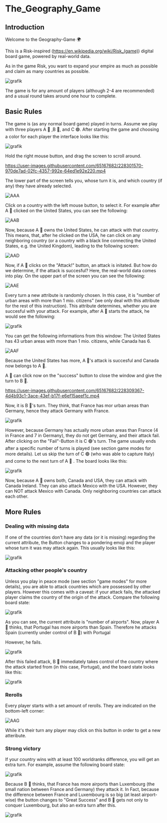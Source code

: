 # The_Geography_Game
## Introduction
Welcome to the Geography-Game :earth_africa:

This is a Risk-inspired (https://en.wikipedia.org/wiki/Risk_(game)) digital board game, powered by real-world data. 

As in the game Risk, you want to expand your empire as much as possible and claim as many countries as possible.

![grafik](https://user-images.githubusercontent.com/65167682/228289010-e0c22f31-facc-47f0-a5ab-4f304403f137.png)

The game is for any amount of players (although 2-4 are recommended) and a usual round takes around one hour to complete.

## Basic Rules
The game is (as any normal board game) played in turns. 
Assume we play with three players A 🔴 ,B 🔵, and C 🟢.
After starting the game and choosing a color for each player the interface looks like this:

![grafik](https://user-images.githubusercontent.com/65167682/228300958-3ec3f7a5-b6d9-49f4-9cd5-4660c1d16b62.png)

Hold the right mouse button, and drag the screen to scroll around.

https://user-images.githubusercontent.com/65167682/228301570-970de7ad-02fc-4357-992e-64ed1e92e220.mp4

The lower part of the screen tells you, whose turn it is, and which country (if any) they have already selected. 

![AAA](https://user-images.githubusercontent.com/65167682/228302144-02d21a91-b31e-496d-aa37-2416bfcbe881.png)


Click on a country with the left mouse button, to select it.
For example after A 🔴 clicked on the United States, you can see the following:

![AAB](https://user-images.githubusercontent.com/65167682/228303243-21e65227-19c8-456d-9749-e9505e3059b6.png)

Now, because A 🔴 owns the United States, he can attack with that country. This means, that, after he clicked on the USA, he can click on any neighboring country (or a country with a black line connecting the United States, e.g. the United Kingdom), leading to the following screen:

![AAD](https://user-images.githubusercontent.com/65167682/228306005-a8f1d42a-dd00-416d-a0e0-354217695148.png)

Now, if A 🔴 clicks on the "Attack!" button, an attack is initated.
But how do we determine, if the attack is succesful? Here, the real-world data comes into play. 
On the upper part of the screen you can see the following:

![AAE](https://user-images.githubusercontent.com/65167682/228307041-a951801f-eb54-49a1-a56b-9e245b50157e.png)


Every turn a new attribute is randomly chosen. In this case, it is "number of urban areas with more than 1 mio. citizens" (we only deal with this attribute for the rest of this instruction). This attribute determines, whether you are succesful with your attack. For example, after A 🔴 starts the attack, he would see the following:

![grafik](https://user-images.githubusercontent.com/65167682/228307642-34a3dd19-6da7-4480-83be-0de1ca263611.png)

You can get the following informations from this window:
The United States has 43 urban areas with more than 1 mio. citizens, while Canada has 6. 

![AAF](https://user-images.githubusercontent.com/65167682/228308288-5a07f409-0d0f-434b-a89e-d4c84e4c7a28.png)

Because the United States has more, A 🔴's attack is succesful and Canada now belongs to  A 🔴. 

 A 🔴 can click now on the "success" button to close the window and give the turn to B 🔵.

https://user-images.githubusercontent.com/65167682/228309367-4d4b93c1-3ace-43ef-b17f-e6ef15aeef1c.mp4


Now, it is B 🔵's turn. They think, that France has mor urban areas than Germany, hence they attack Germany with France.

![grafik](https://user-images.githubusercontent.com/65167682/228323090-8d7c403b-6dc6-4670-b1aa-ed22f5c1bea8.png)

However, because Germany has actually more urban areas than France (4 in France and 7 in Germany), they do not get Germany, and their attack fail. After clicking on the "Fail"-Button it is C 🟢's turn. The game usually ends after a specific number of turns is played (see section game modes for more details). Let us skip the turn of C 🟢 (who was able to capture Italy) and come to the next turn of  A 🔴 . The board looks like this:

![grafik](https://user-images.githubusercontent.com/65167682/228324444-a7ef920d-7198-4f07-8eec-afccc7348459.png)


Now, because  A 🔴 owns both, Canada and USA, they can attack with Canada Ireland. They can also attack Mexico with the USA. However, they can NOT attack Mexico with Canada. Only neighboring countries can attack each other.

## More Rules

### Dealing with missing data
If one of the countries don't have any data (or it is missing) regarding the current attribute, the Button changes to a pondering emoji and the player whose turn it was may attack again.
This usually looks like this:

![grafik](https://user-images.githubusercontent.com/65167682/228331533-46246e78-2351-4a5b-82f0-12f1b1fb262c.png)


### Attacking other people's country

Unless you play in peace mode (see section "game modes" for more details), you are able to attack countries which are possessed by other players. However this comes with a caveat: if your attack fails, the attacked player claims the country of the origin of the attack.
Compare the following board state:

![grafik](https://user-images.githubusercontent.com/65167682/228326238-b171578a-44c3-43de-9d29-4843d43cb824.png)

As you can see, the current attribute is "number of airports". Now, player  A 🔴 thinks, that Portugal has more airports than Spain. Therefore he attacks Spain (currently under control of B 🔵) with Portugal

However, he fails.

![grafik](https://user-images.githubusercontent.com/65167682/228326622-d817d066-4798-4e70-8c7f-5de81e5c6082.png)

After this failed attack, B 🔵 immediately takes control of the country where the attack started from (in this case, Portugal), and the board state looks like this:

![grafik](https://user-images.githubusercontent.com/65167682/228326859-9b9d25ce-6e73-4f74-8121-6c0ec433d632.png)

### Rerolls
Every player starts with a set amount of rerolls. They are indicated on the bottom-left corner:

![AAG](https://user-images.githubusercontent.com/65167682/228332402-5da78646-314e-4956-a3e2-a3c2a2efb99c.png)


While it's their turn any player may click on this button in order to get a new atteribute.

### Strong victory

If your country wins with at least 100 worldranks difference, you will get an extra turn. For example, assume the following board state:

![grafik](https://user-images.githubusercontent.com/65167682/228329960-8d1a4666-8515-4332-9eb3-0cc43e001ddf.png)

Because B 🔵 thinks, that France has more airports than Luxembourg (the small nation between France and Germany) they attack it. 
In Fact, because the difference between France and Luxembourg is so big (at least airport-wise) the button changes to "Great Success" and B 🔵 gets not only to conquer Luxembourg, but also an extra turn after this.

![grafik](https://user-images.githubusercontent.com/65167682/228330583-b64d2529-9c58-424a-9264-c3bde8d88acd.png)

